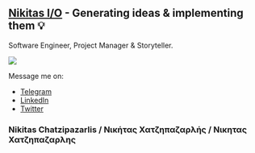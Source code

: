 ## [Nikitas I/O](https://nikitas.io) - Generating ideas & implementing them 💡
Software Engineer, Project Manager & Storyteller.

[![](https://markdown-videos.deta.dev/youtube/{oFautYgMwrA})](https://youtu.be/{oFautYgMwrA})

Message me on:
- [Telegram](https://t.me/nikitas_io)
- [LinkedIn](https://www.linkedin.com/in/nikitas-io/)
- [Twitter](https://twitter.com/nikitas_io)

### Nikitas Chatzipazarlis / Νικήτας Χατζηπαζαρλής / Νικητας Χατζηπαζαρλης



<!--
**Nikitas-io/Nikitas-io** is a ✨ _special_ ✨ repository because its `README.md` (this file) appears on your GitHub profile.

Here are some ideas to get you started:

- 🔭 I’m currently working on ...
- 🌱 I’m currently learning ...
- 👯 I’m looking to collaborate on ...
- 🤔 I’m looking for help with ...
- 💬 Ask me about ...
- 📫 How to reach me: ...
- 😄 Pronouns: ...
- ⚡ Fun fact: ...
-->
